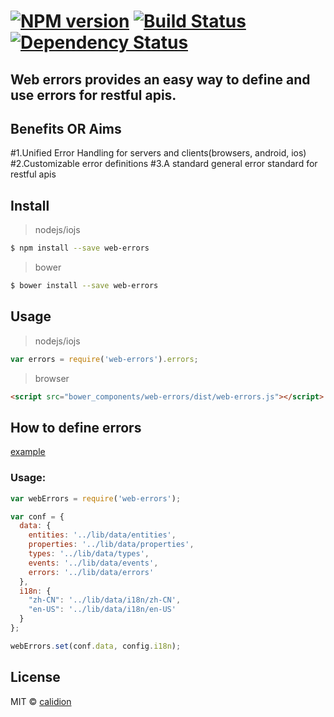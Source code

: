 #  [![NPM version][npm-image]][npm-url] [![Build Status][travis-image]][travis-url] [![Dependency Status][daviddm-image]][daviddm-url]


## Web errors provides an easy way to define and use errors for restful apis.


## Benefits OR Aims

  #1.Unified Error Handling for servers and clients(browsers, android, ios)
  #2.Customizable error definitions
  #3.A standard general error standard for restful apis

## Install

> nodejs/iojs

```sh
$ npm install --save web-errors
```

> bower

```sh
$ bower install --save web-errors
```

## Usage

> nodejs/iojs

```js
var errors = require('web-errors').errors;
```

> browser

```html
<script src="bower_components/web-errors/dist/web-errors.js"></script>
```

## How to define errors

[example](lib/data)



### Usage:


```js
var webErrors = require('web-errors');

var conf = {
  data: {
    entities: '../lib/data/entities',
    properties: '../lib/data/properties',
    types: '../lib/data/types',
    events: '../lib/data/events',
    errors: '../lib/data/errors'
  },
  i18n: {
    "zh-CN": '../lib/data/i18n/zh-CN',
    "en-US": '../lib/data/i18n/en-US'
  }
};

webErrors.set(conf.data, config.i18n);
```




## License

MIT © [calidion](blog.3gcnbeta.com)


[npm-image]: https://badge.fury.io/js/web-errors.svg
[npm-url]: https://npmjs.org/package/web-errors
[travis-image]: https://travis-ci.org/Web-Errors/node.svg?branch=master
[travis-url]: https://travis-ci.org/Web-Errors/node
[daviddm-image]: https://david-dm.org/Web-Errors/node.svg?theme=shields.io
[daviddm-url]: https://david-dm.org/Web-Errors/node
